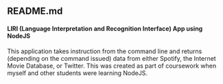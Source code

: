 ## README.md


#### LIRI (Language Interpretation and Recognition Interface) App using NodeJS

This application takes instruction from the command line and returns (depending on the command issued) data from either Spotify, the Internet Movie Database, or Twitter. This was created as part of coursework when myself and other students were learning NodeJS.
